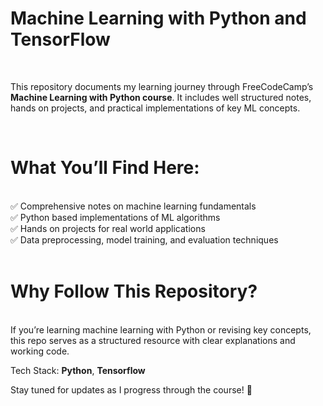 # Machine Learning with Python and TensorFlow

<br>

This repository documents my learning journey through FreeCodeCamp’s <b>Machine Learning with Python course</b>. It includes well structured notes, hands on projects, and practical implementations of key ML concepts.

<br>

# What You’ll Find Here:
<br>
✅ Comprehensive notes on machine learning fundamentals
<br>
✅ Python based implementations of ML algorithms
<br>
✅ Hands on projects for real world applications
<br>
✅ Data preprocessing, model training, and evaluation techniques
<br><br>

# Why Follow This Repository?
<br>
If you’re learning machine learning with Python or revising key concepts, this repo serves as a structured resource with clear explanations and working code.

Tech Stack: <b>Python</b>, <b>Tensorflow</b>

Stay tuned for updates as I progress through the course! 🚀